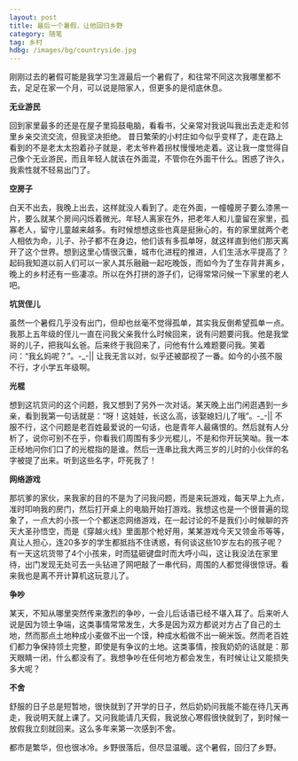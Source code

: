 ```yaml
---
layout: post
title: 最后一个暑假，让他回归乡野
category: 随笔
tag: 乡村
hdbg: /images/bg/countryside.jpg
---
```



刚刚过去的暑假可能是我学习生涯最后一个暑假了，和往常不同这次我哪里都不去，足足在家一个月，可以说是陪家人，但更多的是彻底休息。

**无业游民**

回到家里最多的还是在屋子里捣鼓电脑，看看书，父亲常对我说叫我出去走走和邻里乡亲交流交流，但我坚决拒绝。
昔日繁荣的小村庄如今似乎变样了，走在路上看到的不是老太太抱着孙子就是，老太爷杵着拐杖慢慢地走着。这让我一度觉得自己像个无业游民，而且年轻人就该在外面混，不管你在外面干什么。困惑了许久，我索性就不轻易出门了。

**空房子**

白天不出去，我晚上出去，这样就没人看到了。走在外面，一幢幢房子要么漆黑一片，要么就某个房间闪烁着微光。年轻人离家在外，把老年人和儿童留在家里，孤寡老人，留守儿童越来越多。有时候想想这些也真是挺揪心的，有的家里就两个老人相依为命，儿子、孙子都不在身边，他们该有多孤单呀，就这样直到他们那天离开了这个世界。想到这里心情很沉重，城市化进程的推进，人们生活水平提高了？起码我知道以前人们可以一家人其乐融融一起吃晚饭，而如今为了生存背井离乡，晚上的乡村还有一些凄凉。所以在外打拼的游子们，记得常常问候一下家里的老人吧。

**坑货侄儿**

虽然一个暑假几乎没有出门，但却也丝毫不觉得孤单，其实我反倒希望孤单一点。我那上五年级的侄儿一直在问我父亲我什么时候回来，说有问题要问我。他是我堂哥的儿子，把我叫幺爸。后来终于我回来了，问他有什么难题要问我。笑着问：“我幺妈呢？”。-_-|| 让我无言以对，似乎还被鄙视了一番。如今的小孩不服不行，才小学五年级啊。

<!--more-->

**光棍**

想到这坑货问的这个问题，我又想到了另外一次对话。某天晚上出门闲逛遇到一乡亲，看到我第一句话就是：“呀！这娃娃，长这么高，该娶媳妇儿了哦”。-_-|| 不服不行，这个问题是老百姓最爱说的一句话，也是青年人最痛恨的。然后就有人分析了，说你可别不在乎，你看我们周围有多少光棍儿，不是和你开玩笑呦。我一本正经地问你们口了的光棍指的是谁。然后一连串比我大两三岁的儿时的小伙伴的名字被提了出来。听到这些名字，吓死我了！


**网络游戏**

那坑爹的家伙，来我家的目的不是为了问我问题，而是来玩游戏，每天早上九点，准时叩响我的房门，然后打开桌上的电脑开始打游戏。我想这也是一个很普遍的现象了，一点大的小孩一个个都迷恋网络游戏，在一起讨论的不是我们小时候聊的齐天大圣孙悟空，而是《穿越火线》里面那个枪好用，某某游戏今天又领金币等等，真让人担心，连20多岁的学生都抵挡不住诱惑，有何谈这些10岁左右的孩子呢？有一天这坑货带了4个小孩来，时而猛砸键盘时而大呼小叫，这让我没法在家里待，出门发现无处可去一头钻进了网吧敲了一串代码，周围的人都觉得很惊讶。看来我也是离不开计算机这玩意儿了。

**争吵**

某天，不知从哪里突然传来激烈的争吵，一会儿后话语已经不堪入耳了。后来听人说是因为领土争端，这类事情常常发生，大多是因为双方都说对方占了自己的土地，然而那点土地种成小麦做不出一个馍，种成水稻做不出一碗米饭。然而老百姓们都力争保持领土完整，即使是有争议的土地。这类事情，按我奶奶的话就是：那天眼睛一闭，什么都没有了。我想争吵在任何地方都会发生，有时候让让又能损失多大呢？

**不舍**

舒服的日子总是短暂地，很快就到了开学的日子，然后奶奶问我能不能在待几天再走，我说明天就上课了。又问我能请几天假，我说放心寒假很快就到了，到时候一放假我立刻就回来。这么多年来第一次感到不舍。

都市是繁华，但也很冰冷。乡野很落后，但尽显温暖。这个暑假，回归了乡野。
